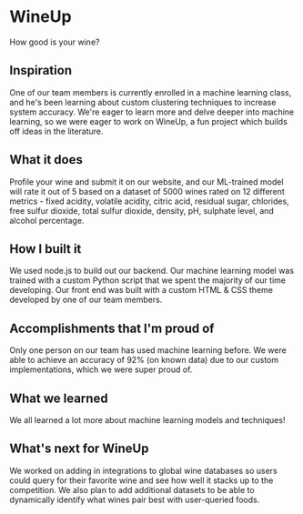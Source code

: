 # WineUp
How good is your wine?

## Inspiration
One of our team members is currently enrolled in a machine learning class, and he's been learning about custom clustering techniques to increase system accuracy. We're eager to learn more and delve deeper into machine learning, so we were eager to work on WineUp, a fun project which builds off ideas in the literature.

## What it does
Profile your wine and submit it on our website, and our ML-trained model will rate it out of 5 based on a dataset of 5000 wines rated on 12 different metrics - fixed acidity, volatile acidity, citric acid, residual sugar, chlorides, free sulfur dioxide, total sulfur dioxide, density, pH, sulphate level, and alcohol percentage.

## How I built it
We used node.js to build out our backend. Our machine learning model was trained with a custom Python script that we spent the majority of our time developing. Our front end was built with a custom HTML & CSS theme developed by one of our team members.

## Accomplishments that I'm proud of
Only one person on our team has used machine learning before. We were able to achieve an accuracy of 92% (on known data) due to our custom implementations, which we were super proud of.

## What we learned
We all learned a lot more about machine learning models and techniques!

## What's next for WineUp
We worked on adding in integrations to global wine databases so users could query for their favorite wine and see how well it stacks up to the competition. We also plan to add additional datasets to be able to dynamically identify what wines pair best with user-queried foods.